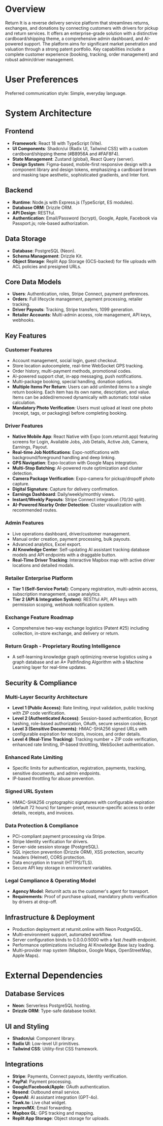 # Overview

Return It is a reverse delivery service platform that streamlines returns, exchanges, and donations by connecting customers with drivers for pickup and return services. It offers an enterprise-grade solution with a distinctive cardboard/shipping theme, a comprehensive admin dashboard, and AI-powered support. The platform aims for significant market penetration and valuation through a strong patent portfolio. Key capabilities include a complete customer experience (booking, tracking, order management) and robust admin/driver management.

# User Preferences

Preferred communication style: Simple, everyday language.

# System Architecture

## Frontend
- **Framework**: React 18 with TypeScript (Vite).
- **UI Components**: Shadcn/ui (Radix UI, Tailwind CSS) with a custom cardboard/shipping theme (#B8956A and #FAF8F4).
- **State Management**: Zustand (global), React Query (server).
- **Design System**: Figma-based, mobile-first responsive design with a component library and design tokens, emphasizing a cardboard brown and masking tape aesthetic, sophisticated gradients, and Inter font.

## Backend
- **Runtime**: Node.js with Express.js (TypeScript, ES modules).
- **Database ORM**: Drizzle ORM.
- **API Design**: RESTful.
- **Authentication**: Email/Password (bcrypt), Google, Apple, Facebook via Passport.js; role-based authorization.

## Data Storage
- **Database**: PostgreSQL (Neon).
- **Schema Management**: Drizzle Kit.
- **Object Storage**: Replit App Storage (GCS-backed) for file uploads with ACL policies and presigned URLs.

## Core Data Models
- **Users**: Authentication, roles, Stripe Connect, payment preferences.
- **Orders**: Full lifecycle management, payment processing, retailer tracking.
- **Driver Payouts**: Tracking, Stripe transfers, 1099 generation.
- **Retailer Accounts**: Multi-admin access, role management, API keys, webhooks.

## Key Features

### Customer Features
- Account management, social login, guest checkout.
- Store location autocomplete, real-time WebSocket GPS tracking.
- Order history, multi-payment methods, promotional codes.
- AI-powered support chat, in-app messaging, push notifications.
- Multi-package booking, special handling, donation options.
- **Multiple Items Per Return**: Users can add unlimited items to a single return booking. Each item has its own name, description, and value. Items can be added/removed dynamically with automatic total value calculation.
- **Mandatory Photo Verification**: Users must upload at least one photo (receipt, tags, or packaging) before completing booking.

### Driver Features
- **Native Mobile App**: React Native with Expo (com.returnit.app) featuring screens for Login, Available Jobs, Job Details, Active Job, Camera, Earnings, Payout.
- **Real-time Job Notifications**: Expo-notifications with background/foreground handling and deep linking.
- **GPS Navigation**: Expo-location with Google Maps integration.
- **Multi-Stop Batching**: AI-powered route optimization and cluster detection.
- **Camera Package Verification**: Expo-camera for pickup/dropoff photo capture.
- **Digital Signature**: Capture for delivery confirmation.
- **Earnings Dashboard**: Daily/weekly/monthly views.
- **Instant/Weekly Payouts**: Stripe Connect integration (70/30 split).
- **AI-Powered Nearby Order Detection**: Cluster visualization with recommended routes.

### Admin Features
- Live operations dashboard, driver/customer management.
- Manual order creation, payment processing, bulk payouts.
- Advanced analytics, Excel export.
- **AI Knowledge Center**: Self-updating AI assistant tracking database models and API endpoints with a draggable button.
- **Real-Time Driver Tracking**: Interactive Mapbox map with active driver locations and detailed modals.

### Retailer Enterprise Platform
- **Tier 1 (Self-Service Portal)**: Company registration, multi-admin access, subscription management, usage analytics.
- **Tier 2 (API & Integration System)**: RESTful API, API keys with permission scoping, webhook notification system.

### Exchange Feature Roadmap
- Comprehensive two-way exchange logistics (Patent #25) including collection, in-store exchange, and delivery or return.

### Return Graph - Proprietary Routing Intelligence
- A self-learning knowledge graph optimizing reverse logistics using a graph database and an A* Pathfinding Algorithm with a Machine Learning layer for real-time updates.

## Security & Compliance

### Multi-Layer Security Architecture
- **Level 1 (Public Access)**: Rate limiting, input validation, public tracking with ZIP code verification.
- **Level 2 (Authenticated Access)**: Session-based authentication, Bcrypt hashing, role-based authorization, OAuth, secure session cookies.
- **Level 3 (Sensitive Documents)**: HMAC-SHA256 signed URLs with configurable expiration for receipts, invoices, and order details.
- **Level 4 (Real-Time Tracking)**: Tracking number + ZIP code verification, enhanced rate limiting, IP-based throttling, WebSocket authentication.

### Enhanced Rate Limiting
- Specific limits for authentication, registration, payments, tracking, sensitive documents, and admin endpoints.
- IP-based throttling for abuse prevention.

### Signed URL System
- HMAC-SHA256 cryptographic signatures with configurable expiration (default 72 hours) for tamper-proof, resource-specific access to order details, receipts, and invoices.

### Data Protection & Compliance
- PCI-compliant payment processing via Stripe.
- Stripe Identity verification for drivers.
- Server-side session storage (PostgreSQL).
- SQL injection prevention (Drizzle ORM), XSS protection, security headers (Helmet), CORS protection.
- Data encryption in transit (HTTPS/TLS).
- Secure API key storage in environment variables.

### Legal Compliance & Operating Model
- **Agency Model**: ReturnIt acts as the customer's agent for transport.
- **Requirements**: Proof of purchase upload, mandatory photo verification by drivers at drop-off.

## Infrastructure & Deployment
- Production deployment at returnit.online with Neon PostgreSQL.
- Multi-environment support, automated workflow.
- Server configuration binds to 0.0.0.0:5000 with a fast /health endpoint.
- Performance optimizations including AI Knowledge Base lazy loading.
- Multi-provider map system (Mapbox, Google Maps, OpenStreetMap, Apple Maps).

# External Dependencies

## Database Services
- **Neon**: Serverless PostgreSQL hosting.
- **Drizzle ORM**: Type-safe database toolkit.

## UI and Styling
- **Shadcn/ui**: Component library.
- **Radix UI**: Low-level UI primitives.
- **Tailwind CSS**: Utility-first CSS framework.

## Integrations
- **Stripe**: Payments, Connect payouts, Identity verification.
- **PayPal**: Payment processing.
- **Google/Facebook/Apple**: OAuth authentication.
- **Resend**: Outbound email service.
- **OpenAI**: AI assistant integration (GPT-4o).
- **Tawk.to**: Live chat widget.
- **ImprovMX**: Email forwarding.
- **Mapbox GL**: GPS tracking and mapping.
- **Replit App Storage**: Object storage for uploads.